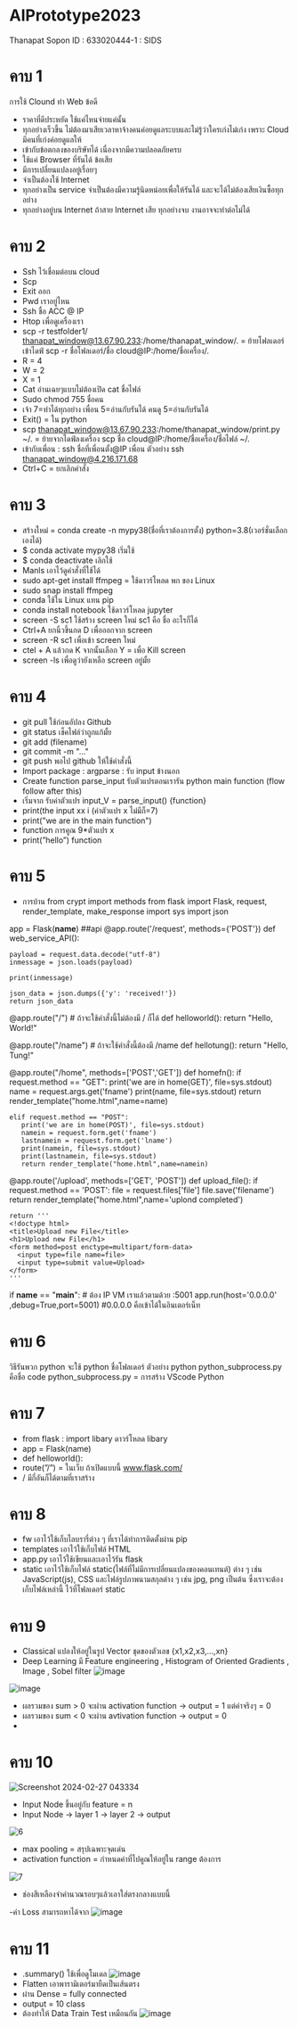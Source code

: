 # AIPrototype2023
 Thanapat Sopon
 ID : 633020444-1 : SIDS

# คาบ 1
การใช้ Clound ทำ Web
ข้อดี
- ราคาที่ดีประหยัด ใช้แค่ไหนจ่ายแค่นั้น
- ทุกอย่างเร็วขึ้น ไม่ต้องมาเสียเวลาหาจ้างคนค่อยดูแลระบบและไม่รู้ว่าใครเก่งไม่เก่ง เพราะ Cloud มีคนที่เก่งค่อยดูแลให้
- เข้ากับข้อตกลงของบริษัทได้ เนื่องจากมีความปลอดภัยครบ
- ใช้แค่ Browser ที่รันได้
ข้อเสีย
- มีการเปลี่ยนแปลงอยู่เรื่อยๆ
- จำเป็นต้องใช้ Internet
- ทุกอย่างเป็น service จำเป็นต้องมีความรู้นิดหน่อยเพื่อให้รันได้ และจะได้ไม่ต้องเสียเงินซื้อทุกอย่าง
- ทุกอย่างอยู่บน Internet ถ้าสาย Internet เสีย ทุกอย่างจบ งานอาจจะทำต่อไม่ได้

# คาบ 2
- Ssh ไว้เชื่อมต่อบน cloud 
- Scp 
- Exit ออก
- Pwd เราอยู่ไหน
- Ssh ชื่อ ACC @ IP
- Htop เพื่อดูเครื่องเรา
- scp -r testfolder1/ thanapat_window@13.67.90.233:/home/thanapat_window/. = ย้ายโฟลเดอร์เข้าไดฟ์ scp -r ชื่อโฟลเดอร์/ชื่อ cloud@IP:/home/ชื่อเครื่อง/.
- R = 4
- W = 2
- X = 1
- Cat อ่านเฉยๆแบบไม่ต้องเปิด cat ชื่อไฟล์
- Sudo chmod 755 ชื่อคน
- เจ้า 7=ทำได้ทุกอย่าง เพื่อน 5=อ่านกับรันได้ คนดู 5=อ่านกับรันได้
- Exit() = ใน python
- scp thanapat_window@13.67.90.233:/home/thanapat_window/print.py ~/. = ย้ายจากไดฟ์ลงเครื่อง scp ชื่อ cloud@IP:/home/ชื่อเครื่อง/ชื่อไฟล์ ~/.
- เข้ากับเพื่อน : ssh ชื่อที่เพื่อนตั้ง@IP เพื่อน ตัวอย่าง ssh thanapat_window@4.216.171.68
- Ctrl+C  = ยกเลิกคำสั่ง

# คาบ 3
- สร้างใหม่ = conda create -n mypy38(ชื่อที่เราต้องการตั้ง) python=3.8(เวอร์ชั่นเลือกเองได้)
- $ conda activate mypy38 เริ่มใช้
- $ conda deactivate เลิกใช้
- Manls เอาไว้ดูคำสั่งที่ใช้ได้
- sudo apt-get install ffmpeg = ใช้ดาวร์โหลด พก ของ Linux
- sudo snap install ffmpeg
- conda ใช้ใน Linux แทน pip
- conda install notebook ใช้ดาวร์โหลด jupyter
- screen -S sc1 ใช้สร้าง screen ใหม่ sc1 คือ ชื่อ อะไรก็ได้
- Ctrl+A ยกนิ้วขึ้นกด D เพื่อออกจาก screen
- screen -R sc1 เพื่อเข้า screen ใหม่
- ctel + A แล้วกด K จากนั้นเลือก Y = เพื่อ Kill screen
- screen -ls เพื่อดูว่ายังเหลือ screen อยู่มั้ย

# คาบ 4
- git pull ใช้ก่อนอัปลง Github
- git status เช็คไฟล์ว่าถูกแก้มั้ย
- git add (filename)
- git commit -m "..."
- git push พอไป github ให้ใช้คำสั่งนี้
- Import package : argparse : รับ input ข้างนอก
- Create function parse_input รับตัวแปรตอนเรารัน python
main function (flow follow after this)
- เริ่มจาก รับค่าตัวแปร input_V = parse_input() {function}
- print(the input xx i (ค่าตัวแปร x ไม่มีก็=7)
- print("we are in the main function")
- function การคูณ 9*ตัวแปร x
- print(”hello”) function

# คาบ 5
- การบ้าน
from crypt import methods
from flask import Flask, request, render_template, make_response
import sys
import json

app = Flask(__name__)
##api
@app.route('/request', methods={'POST'})
def web_service_API():

    payload = request.data.decode("utf-8")
    inmessage = json.loads(payload)

    print(inmessage)

    json_data = json.dumps({'y': 'received!'})
    return json_data

@app.route("/") # ถ้าจะใช้คำสั่งนี้ไม่ต้องมี / ก็ได้
def helloworld():
    return "Hello, World!"

@app.route("/name") # ถ้าจะใช้คำสั่งนี้ต้องมี /name
def hellotung(): 
    return "Hello, Tung!"

@app.route("/home", methods=['POST','GET'])
def homefn():
    if request.method == "GET":
       print('we are in home(GET)', file=sys.stdout)
       name = request.args.get('fname')
       print(name, file=sys.stdout)
       return render_template("home.html",name=name)
    
    elif request.method == "POST":
       print('we are in home(POST)', file=sys.stdout)
       namein = request.form.get('fname')
       lastnamein = request.form.get('lname')
       print(namein, file=sys.stdout)
       print(lastnamein, file=sys.stdout)
       return render_template("home.html",name=namein)
    
@app.route('/upload', methods=['GET', 'POST'])
def upload_file():
    if request.method == 'POST':
        file = request.files['file']
        file.save('filename')
        return render_template("home.html",name='uplond completed')
        
    return '''
    <!doctype html>
    <title>Upload new File</title>
    <h1>Upload new File</h1>
    <form method=post enctype=multipart/form-data>
      <input type=file name=file>
      <input type=submit value=Upload>
    </form>
    '''

if __name__ == "__main__": # ต้อง IP VM เราแล้วตามด้วย :5001
    app.run(host='0.0.0.0' ,debug=True,port=5001) #0.0.0.0 คือเข้าได้ในอินเตอร์เน็ท

# คาบ 6
วิธีรันพวก python จะใช้ python ชื่อโฟลเดอร์    ตัวอย่าง python python_subprocess.py คือชื่อ
code python_subprocess.py  = การสร้าง VScode Python

# คาบ 7
- from flask : import libary ดาวร์โหลด libary
- app = Flask(name)
- def helloworld():
- route(”/”) = ในเว็บ ถ้าเปิดแบบนี้ www.flask.com/
- / มีกี่อันก็ได้ตามที่เราสร้าง

# คาบ 8
- fw เอาไว้ใช้เก็บไลบรารี่ต่าง ๆ ที่เราได้ทำการติดตั้งผ่าน pip
- templates เอาไว้ใช้เก็บไฟล์ HTML
- app.py เอาไว้ใช้เขียนและเอาไว้รัน flask
- static เอาไว้ใช้เก็บไฟล์ static(ไฟล์ที่ไม่มีการเปลี่ยนแปลงของคอนเทนต์) ต่าง ๆ เช่น JavaScript(js), CSS และไฟล์รูปภาพนามสกุลต่าง ๆ เช่น jpg, png เป็นต้น ซึ่งเราจะต้องเก็บไฟล์เหล่านี้ ไว้ที่โฟลเดอร์ static

# คาบ 9
- Classical แปลงให้อยู่ในรูป Vector ชุดของตัวเลข {x1,x2,x3,…,xn}
- Deep Learning มี Feature engineering , Histogram of Oriented Gradients , Image , Sobel filter
![image](https://github.com/TungSoPon/AIPrototype2023/assets/108257588/b70737e1-be63-45ff-b08e-ea3d9125815d)

![image](https://github.com/TungSoPon/AIPrototype2023/assets/108257588/02878094-2cf7-4af2-bf3e-ef2b076d74d9)
- ผลรวมของ sum > 0 จะผ่าน activation function → output = 1 แต่ค่าจริงๆ = 0
- ผลรวมของ sum < 0 จะผ่าน avtivation function → output = 0
- 
# คาบ 10
![Screenshot 2024-02-27 043334](https://github.com/TungSoPon/AIPrototype2023/assets/108257588/897c67e4-e6cf-40a2-ac5c-f8f36a578806)

- Input Node ขึ้นอยู่กับ feature = n
- Input Node → layer 1 → layer 2 → output

![6](https://github.com/TungSoPon/AIPrototype2023/assets/108257588/1428f5c0-ed5b-4049-ab81-5566aa1ea010)

- max pooling = สรุปเฉพาะจุดเด่น
- activation function = กำหนดค่าที่ไปคูณให้อยู่ใน range ต้องการ

![7](https://github.com/TungSoPon/AIPrototype2023/assets/108257588/ee66874a-b542-4269-8825-e74967dde060)

- ช่องสีเหลืองจำคำนวณรอบๆแล้วเอาใส่ตรงกลางแบบนี้

-ค่า Loss สามารถหาได้จาก
![image](https://github.com/TungSoPon/AIPrototype2023/assets/108257588/488586bc-f6ff-48e9-bbd1-1c9b2bec9b1f)

# คาบ 11
- .summary() ใช้เพื่อดูโมเดล
 ![image](https://github.com/TungSoPon/AIPrototype2023/assets/108257588/690909dd-645c-4843-834b-4b0a4956546d)
- Flatten เอาพารามิเตอร์มายืดเป็นเส้นตรง
- ผ่าน Dense = fully connected
- output = 10 class
- ต้องทำให้ Data Train Test เหมือนกัน
![image](https://github.com/TungSoPon/AIPrototype2023/assets/108257588/b26c8f7f-82d6-41a4-a008-e1c243942dad)

